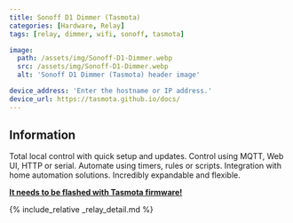 ```yaml
---
title: Sonoff D1 Dimmer (Tasmota)
categories: [Hardware, Relay]
tags: [relay, dimmer, wifi, sonoff, tasmota]

image:
  path: /assets/img/Sonoff-D1-Dimmer.webp
  src: /assets/img/Sonoff-D1-Dimmer.webp
  alt: 'Sonoff D1 Dimmer (Tasmota) header image'

device_address: 'Enter the hostname or IP address.'
device_url: https://tasmota.github.io/docs/
---
```


## Information

Total local control with quick setup and updates. Control using MQTT, Web UI, HTTP or serial. Automate using timers, rules or scripts. Integration with home automation solutions. Incredibly expandable and flexible.

**[It needs to be flashed with Tasmota firmware!](https://notenoughtech.com/home-automation/tasmotizer/)**

{% include_relative _relay_detail.md %}
